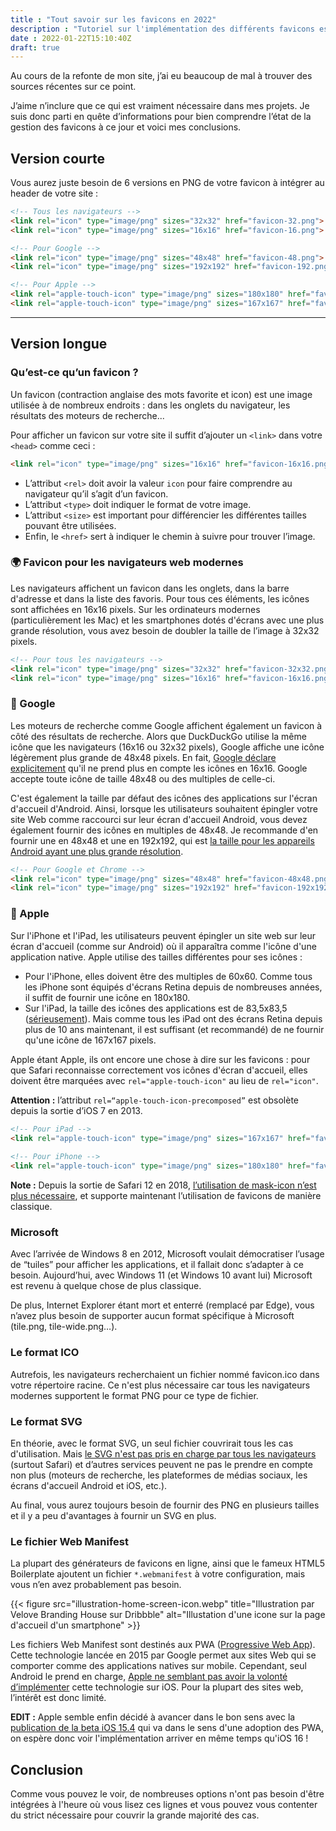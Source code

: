 ```yaml
---
title : "Tout savoir sur les favicons en 2022"
description : "Tutoriel sur l'implémentation des différents favicons essentiels en 2022 pour la majorité des navigateurs, moteurs de recherche, plateformes mobile etc."
date : 2022-01-22T15:10:40Z
draft: true
---
```


Au cours de la refonte de mon site, j’ai eu beaucoup de mal à trouver des sources récentes sur ce point.

J’aime n’inclure que ce qui est vraiment nécessaire dans mes projets. Je suis donc parti en quête d’informations pour bien comprendre l’état de la gestion des favicons à ce jour et voici mes conclusions.

## Version courte

Vous aurez juste besoin de 6 versions en PNG de votre favicon à intégrer au header de votre site :

```HTML
<!-- Tous les navigateurs -->
<link rel="icon" type="image/png" sizes="32x32" href="favicon-32.png">
<link rel="icon" type="image/png" sizes="16x16" href="favicon-16.png">

<!-- Pour Google -->
<link rel="icon" type="image/png" sizes="48x48" href="favicon-48.png">
<link rel="icon" type="image/png" sizes="192x192" href="favicon-192.png">

<!-- Pour Apple -->
<link rel="apple-touch-icon" type="image/png" sizes="180x180" href="favicon-180.png">
<link rel="apple-touch-icon" type="image/png" sizes="167x167" href="favicon-167.png">
```

---

## Version longue

### Qu’est-ce qu’un favicon ?

Un favicon (contraction anglaise des mots favorite et icon) est une image utilisée à de nombreux endroits : dans les onglets du navigateur, les résultats des moteurs de recherche...

Pour afficher un favicon sur votre site il suffit d’ajouter un `<link>` dans votre `<head>` comme ceci :

```HTML
<link rel="icon" type="image/png" sizes="16x16" href="favicon-16x16.png">
```

* L’attribut `<rel>` doit avoir la valeur `icon` pour faire comprendre au navigateur qu’il s’agit d’un favicon.
* L’attribut `<type>` doit indiquer le format de votre image.
* L’attribut `<size>` est important pour différencier les différentes tailles pouvant être utilisées.
* Enfin, le `<href>` sert à indiquer le chemin à suivre pour trouver l’image.

### 🌍 Favicon pour les navigateurs web modernes

Les navigateurs affichent un favicon dans les onglets, dans la barre d'adresse et dans la liste des favoris. Pour tous ces éléments, les icônes sont affichées en 16x16 pixels. Sur les ordinateurs modernes (particulièrement les Mac) et les smartphones dotés d'écrans avec une plus grande résolution, vous avez besoin de doubler la taille de l’image à 32x32 pixels.

```HTML
<!-- Pour tous les navigateurs -->
<link rel="icon" type="image/png" sizes="32x32" href="favicon-32x32.png">
<link rel="icon" type="image/png" sizes="16x16" href="favicon-16x16.png">
```

### 🤖 Google

Les moteurs de recherche comme Google affichent également un favicon à côté des résultats de recherche. Alors que DuckDuckGo utilise la même icône que les navigateurs (16x16 ou 32x32 pixels), Google affiche une icône légèrement plus grande de 48x48 pixels. En fait, [Google déclare explicitement](https://developers.google.com/search/docs/advanced/appearance/favicon-in-search) qu'il ne prend plus en compte les icônes en 16x16.  Google accepte toute icône de taille 48x48 ou des multiples de celle-ci.

C'est également la taille par défaut des icônes des applications sur l'écran d'accueil d'Android. Ainsi, lorsque les utilisateurs souhaitent épingler votre site Web comme raccourci sur leur écran d'accueil Android, vous devez également fournir des icônes en multiples de 48x48. Je recommande d'en fournir une en 48x48 et une en 192x192, qui est [la taille pour les appareils Android ayant une plus grande résolution](https://material.io/design/iconography/product-icons.html#grid-and-keyline-shapes).

```HTML
<!-- Pour Google et Chrome -->
<link rel="icon" type="image/png" sizes="48x48" href="favicon-48x48.png">
<link rel="icon" type="image/png" sizes="192x192" href="favicon-192x192.png">
```

### 🍏 Apple

Sur l'iPhone et l'iPad, les utilisateurs peuvent épingler un site web sur leur écran d'accueil (comme sur Android) où il apparaîtra comme l'icône d'une application native. Apple utilise des tailles différentes pour ses icônes :

* Pour l'iPhone, elles doivent être des multiples de 60x60. Comme tous les iPhone sont équipés d'écrans Retina depuis de nombreuses années, il suffit de fournir une icône en 180x180.
* Sur l'iPad, la taille des icônes des applications est de 83,5x83,5 ([sérieusement](https://developer.apple.com/design/human-interface-guidelines/ios/icons-and-images/app-icon/)). Mais comme tous les iPad ont des écrans Retina depuis plus de 10 ans maintenant, il est suffisant (et recommandé) de ne fournir qu'une icône de 167x167 pixels.

Apple étant Apple, ils ont encore une chose à dire sur les favicons : pour que Safari reconnaisse correctement vos icônes d'écran d'accueil, elles doivent être marquées avec `rel="apple-touch-icon"` au lieu de `rel="icon"`.

**Attention :** l’attribut `rel=“apple-touch-icon-precomposed”` est obsolète depuis la sortie d’iOS 7 en 2013.

```HTML
<!-- Pour iPad -->
<link rel="apple-touch-icon" type="image/png" sizes="167x167" href="favicon-167x167.png">
    
<!-- Pour iPhone -->
<link rel="apple-touch-icon" type="image/png" sizes="180x180" href="favicon-180x180.png">
```

**Note :** Depuis la sortie de Safari 12 en 2018, [l’utilisation de mask-icon n’est plus nécessaire](https://developer.apple.com/library/archive/documentation/AppleApplications/Reference/SafariWebContent/pinnedTabs/pinnedTabs.html), et supporte maintenant l’utilisation de favicons de manière classique.

### Microsoft

Avec l’arrivée de Windows 8 en 2012, Microsoft voulait démocratiser l’usage de “tuiles” pour afficher les applications, et il fallait donc s’adapter à ce besoin. Aujourd’hui, avec Windows 11 (et Windows 10 avant lui) Microsoft est revenu à quelque chose de plus classique.

De plus, Internet Explorer étant mort et enterré (remplacé par Edge), vous n’avez plus besoin de supporter aucun format spécifique à Microsoft (tile.png, tile-wide.png…).

### Le format ICO

Autrefois, les navigateurs recherchaient un fichier nommé favicon.ico dans votre répertoire racine. Ce n'est plus nécessaire car tous les navigateurs modernes supportent le format PNG pour ce type de fichier.

### Le format SVG

En théorie, avec le format SVG, un seul fichier couvrirait tous les cas d'utilisation. Mais [le SVG n'est pas pris en charge par tous les navigateurs](https://caniuse.com/?search=icon.svg) (surtout Safari) et d’autres services peuvent ne pas le prendre en compte non plus (moteurs de recherche, les plateformes de médias sociaux, les écrans d'accueil Android et iOS, etc.).

Au final, vous aurez toujours besoin de fournir des PNG en plusieurs tailles et il y a peu d'avantages à fournir un SVG en plus.

### Le fichier Web Manifest

La plupart des générateurs de favicons en ligne, ainsi que le fameux HTML5 Boilerplate ajoutent un fichier `*.webmanifest` à votre configuration, mais vous n’en avez probablement pas besoin.

{{< figure src="illustration-home-screen-icon.webp" title="Illustration par Velove Branding House sur Dribbble" alt="Illustation d'une icone sur la page d'accueil d'un smartphone" >}}

Les fichiers Web Manifest sont destinés aux PWA ([Progressive Web App](https://fr.wikipedia.org/wiki/Progressive_web_app)). Cette technologie lancée en 2015 par Google permet aux sites Web qui se comporter comme des applications natives sur mobile. Cependant, seul Android le prend en charge, [Apple ne semblant pas avoir la volonté d’implémenter](https://www.informatiquenews.fr/apple-naime-decidement-pas-les-pwa-71503) cette technologie sur iOS. Pour la plupart des sites web, l’intérêt est donc limité.

**EDIT :** Apple semble enfin décidé à avancer dans le bon sens avec la [publication de la beta iOS 15.4](https://firt.dev/ios-15.4b) qui va dans le sens d'une adoption des PWA, on espère donc voir l'implémentation arriver en même temps qu'iOS 16 !

## Conclusion

Comme vous pouvez le voir, de nombreuses options n'ont pas besoin d'être intégrées à l'heure où vous lisez ces lignes et vous pouvez vous contenter du strict nécessaire pour couvrir la grande majorité des cas.